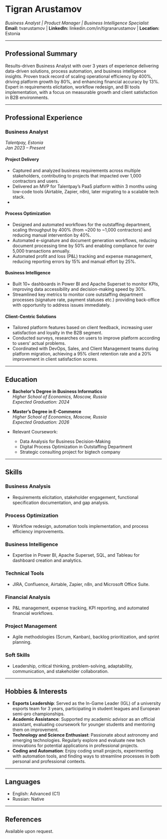# **Tigran Arustamov**  
*Business Analyst | Product Manager | Business Intelligence Specialist*  
**Email:** tvarustamov | **LinkedIn:** linkedin.com/in/tigranarustamov | **Location:** Estonia  

---

## **Professional Summary**

Results-driven Business Analyst with over 3 years of experience delivering data-driven solutions, process automation, and business intelligence insights. Proven track record of scaling operational efficiency by 400%, driving platform growth by 80%, and enhancing financial accuracy by 13%. Expert in requirements elicitation, workflow redesign, and BI tools implementation, with a focus on measurable growth and client satisfaction in B2B environments.

---

## **Professional Experience**

### **Business Analyst**  
*Talentpay, Estonia*  
*Jan 2023 – Present*

#### **Project Delivery**
- Captured and analyzed business requirements across multiple stakeholders, contributing to projects that impacted over 1,000 contractors and users.  
- Delivered an MVP for Talentpay’s PaaS platform within 3 months using low-code tools (Airtable, Zapier, n8n), later migrating to a scalable tech stack.
- 
#### **Process Optimization**
- Designed and automated workflows for the outstaffing department, scaling throughput by 400% (from ~200 to ~1,000 contractors) and reducing manual intervention by 40%.  
- Automated e-signature and document generation workflows, reducing document processing time by 50% and enabling compliance for over 5,000 transactions annually.
- Automated profit and loss (P&L) tracking and expense management, reducing reporting errors by 15% and manual effort by 25%.

#### **Business Intelligence**
- Built 10+ dashboards in Power BI and Apache Superset to monitor KPIs, improving data accessibility and decision-making speed by 30%.
- Streamlined key metrics to monitor core outstaffing department processes (signature rate, payment statuses etc.) providing back-office with opportunity to address issues immediately.


#### **Client-Centric Solutions**
- Tailored platform features based on client feedback, increasing user satisfaction and loyalty in the B2B segment.
- Conducted surveys, researches on users to improve platform according to users' actual problems.  
- Coordinated with DevOps, Sales, and Client Management teams during platform migration, achieving a 95% client retention rate and a 20% improvement in client satisfaction scores.

---

## **Education**

- **Bachelor’s Degree in Business Informatics**  
  *Higher School of Economics, Moscow, Russia*  
  *Expected Graduation: 2024*  

- **Master’s Degree in E-Commerce**  
  *Higher School of Economics, Moscow, Russia*  
  *Expected Graduation: 2026*  

- Relevant Coursework:  
  - Data Analysis for Business Decision-Making  
  - Digital Process Optimization in Outstaffing Department
  - Strategic consulting project for bigtech company 

---

## **Skills**

### **Business Analysis**
- Requirements elicitation, stakeholder engagement, functional specification documentation, and gap analysis.

### **Process Optimization**
- Workflow redesign, automation tools implementation, and process efficiency improvements.

### **Business Intelligence**
- Expertise in Power BI, Apache Superset, SQL, and Tableau for dashboard creation and analytics.

### **Technical Tools**
- JIRA, Confluence, Airtable, Zapier, n8n, and Microsoft Office Suite.

### **Financial Analysis**
- P&L management, expense tracking, KPI reporting, and automated financial workflows.

### **Project Management**
- Agile methodologies (Scrum, Kanban), backlog prioritization, and sprint planning.

### **Soft Skills**
- Leadership, critical thinking, problem-solving, adaptability, communication, and stakeholder collaboration.

---

## **Hobbies & Interests**

- **Esports Leadership**: Served as the In-Game Leader (IGL) of a university esports team for 3 years, participating in student leagues and European semi-pro championships.  
- **Academic Assistance**: Supported my academic advisor as an official assistant, evaluating coursework for younger students and mentoring them on improvement.  
- **Technology and Science Enthusiast**: Passionate about astronomy and emerging technologies. Regularly explore and evaluate new tech innovations for potential applications in professional projects.  
- **Coding and Automation**: Enjoy coding small projects, experimenting with automation tools, and finding ways to streamline processes in both personal and professional contexts.  

---

## **Languages**

- English: Advanced (C1)  
- Russian: Native  

---

## **References**

Available upon request.
